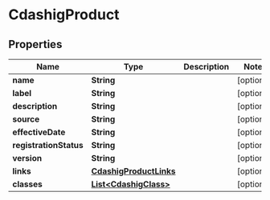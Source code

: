 

# CdashigProduct

## Properties

Name | Type | Description | Notes
------------ | ------------- | ------------- | -------------
**name** | **String** |  |  [optional]
**label** | **String** |  |  [optional]
**description** | **String** |  |  [optional]
**source** | **String** |  |  [optional]
**effectiveDate** | **String** |  |  [optional]
**registrationStatus** | **String** |  |  [optional]
**version** | **String** |  |  [optional]
**links** | [**CdashigProductLinks**](CdashigProductLinks.md) |  |  [optional]
**classes** | [**List&lt;CdashigClass&gt;**](CdashigClass.md) |  |  [optional]




